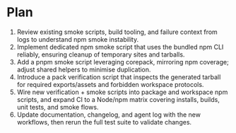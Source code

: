# Plan
1. Review existing smoke scripts, build tooling, and failure context from logs to understand npm smoke instability.
2. Implement dedicated npm smoke script that uses the bundled npm CLI reliably, ensuring cleanup of temporary sites and tarballs.
3. Add a pnpm smoke script leveraging corepack, mirroring npm coverage; adjust shared helpers to minimise duplication.
4. Introduce a pack verification script that inspects the generated tarball for required exports/assets and forbidden workspace protocols.
5. Wire new verification + smoke scripts into package and workspace npm scripts, and expand CI to a Node/npm matrix covering installs, builds, unit tests, and smoke flows.
6. Update documentation, changelog, and agent log with the new workflows, then rerun the full test suite to validate changes.

